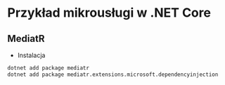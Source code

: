 # Przykład mikrousługi w .NET Core


## MediatR

- Instalacja
~~~ bash
dotnet add package mediatr
dotnet add package mediatr.extensions.microsoft.dependencyinjection
~~~

